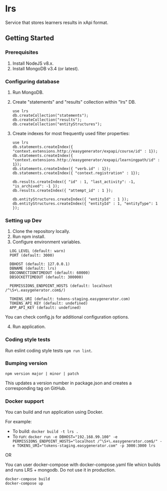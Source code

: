 # lrs

Service that stores learners results in xApi format.

## Getting Started

### Prerequisites

1. Install NodeJS v8.x.
2. Install MongoDB v3.4 (or latest).

### Configuring database
1. Run MongoDB.
2. Create "statements" and "results" collection within "lrs" DB.

    ```
    use lrs
    db.createCollection("statements");
    db.createCollection("results");
    db.createCollection("entityStructures");
    ```

3. Create indexes for most frequently used filter properties:

    ```
    use lrs
    db.statements.createIndex({ "context.extensions.http://easygenerator/expapi/course/id" : 1});
    db.statements.createIndex({ "context.extensions.http://easygenerator/expapi/learningpath/id" : 1});
    db.statements.createIndex({ "verb.id" : 1});
    db.statements.createIndex({ "context.registration" : 1});

    db.results.createIndex({ "id" : 1, "last_activity": -1, "is_archived": -1 });
    db.results.createIndex({ "attempt_id" : 1 });

    db.entityStructures.createIndex({ "entityId" : 1 });
    db.entityStructures.createIndex({ "entityId" : 1, "entityType": 1 });
    ```


### Setting up Dev

1. Clone the repository locally.
2. Run npm install.
3. Configure environment variables. 
```
  LOG_LEVEL (default: warn)
  PORT (default: 3000)

  DBHOST (default: 127.0.0.1) 
  DBNAME (default: lrs) 
  DBCONNECTIONTIMEOUT (default: 60000)
  DBSOCKETTIMEOUT (default: 300000)

  PERMISSIONS_ENDPOINT_HOSTS (default: localhost /^\S+\.easygenerator.com$/)

  TOKENS_URI (default: tokens-staging.easygenerator.com)
  TOKENS_API_KEY (default: undefined)
  APP_API_KEY (default: undefined)
```
You can check config.js for additional configuration options.

4. Run application.

### Coding style tests

Run eslint coding style tests `npm run lint`.

### Bumping version

`npm version major | minor | patch`

This updates a version number in package.json and creates a corresponding tag on GitHub.

### Docker support

You can build and run application using Docker.

For example:
- To build: `docker build -t lrs .`
- To run: `docker run -e DBHOST="192.168.99.100" -e PERMISSIONS_ENDPOINT_HOSTS="localhost /^\S+\.easygenerator.com$/" -e TOKENS_URI="tokens-staging.easygenerator.com" -p 3000:3000 lrs`

OR

You can user docker-compose with docker-compose.yaml file whicn builds and runs LRS + mongodb. Do not use it in production.

```
docker-compose build
docker-compose up
```